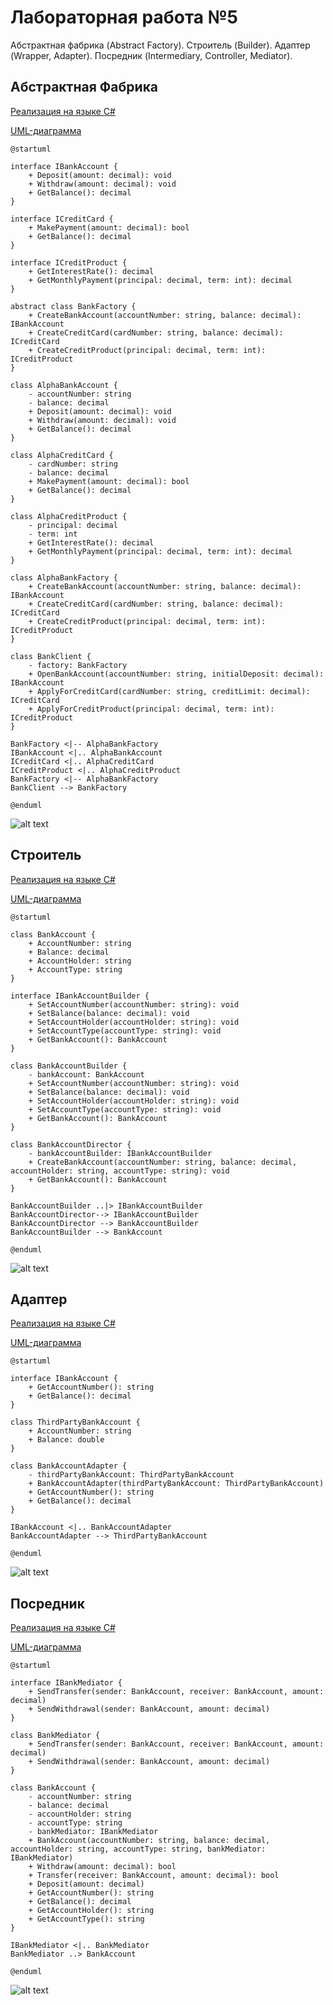 # Лабораторная работа №5
Абстрактная фабрика (Abstract Factory). Строитель (Builder). Адаптер (Wrapper, Adapter). Посредник (Intermediary, Controller, Mediator).

## Абстрактная Фабрика
[Реализация на языке C#](abstract_factory/)

[UML-диаграмма](abstract_factory/abstract_factory.puml)
```
@startuml

interface IBankAccount {
    + Deposit(amount: decimal): void
    + Withdraw(amount: decimal): void
    + GetBalance(): decimal
}

interface ICreditCard {
    + MakePayment(amount: decimal): bool
    + GetBalance(): decimal
}

interface ICreditProduct {
    + GetInterestRate(): decimal
    + GetMonthlyPayment(principal: decimal, term: int): decimal
}

abstract class BankFactory {
    + CreateBankAccount(accountNumber: string, balance: decimal): IBankAccount
    + CreateCreditCard(cardNumber: string, balance: decimal): ICreditCard
    + CreateCreditProduct(principal: decimal, term: int): ICreditProduct
}

class AlphaBankAccount {
    - accountNumber: string
    - balance: decimal
    + Deposit(amount: decimal): void
    + Withdraw(amount: decimal): void
    + GetBalance(): decimal
}

class AlphaCreditCard {
    - cardNumber: string
    - balance: decimal
    + MakePayment(amount: decimal): bool
    + GetBalance(): decimal
}

class AlphaCreditProduct {
    - principal: decimal
    - term: int
    + GetInterestRate(): decimal
    + GetMonthlyPayment(principal: decimal, term: int): decimal
}

class AlphaBankFactory {
    + CreateBankAccount(accountNumber: string, balance: decimal): IBankAccount
    + CreateCreditCard(cardNumber: string, balance: decimal): ICreditCard
    + CreateCreditProduct(principal: decimal, term: int): ICreditProduct
}

class BankClient {
    - factory: BankFactory
    + OpenBankAccount(accountNumber: string, initialDeposit: decimal): IBankAccount
    + ApplyForCreditCard(cardNumber: string, creditLimit: decimal): ICreditCard
    + ApplyForCreditProduct(principal: decimal, term: int): ICreditProduct
}

BankFactory <|-- AlphaBankFactory
IBankAccount <|.. AlphaBankAccount
ICreditCard <|.. AlphaCreditCard
ICreditProduct <|.. AlphaCreditProduct
BankFactory <|-- AlphaBankFactory
BankClient --> BankFactory

@enduml
```

![alt text](https://github.com/st-georgy/TMP/blob/master/lab5/img/absfact-uml.png)

## Строитель
[Реализация на языке C#](builder/)

[UML-диаграмма](builder/builder.puml)
```
@startuml

class BankAccount {
    + AccountNumber: string
    + Balance: decimal
    + AccountHolder: string
    + AccountType: string
}

interface IBankAccountBuilder {
    + SetAccountNumber(accountNumber: string): void
    + SetBalance(balance: decimal): void
    + SetAccountHolder(accountHolder: string): void
    + SetAccountType(accountType: string): void
    + GetBankAccount(): BankAccount
}

class BankAccountBuilder {
    - bankAccount: BankAccount
    + SetAccountNumber(accountNumber: string): void
    + SetBalance(balance: decimal): void
    + SetAccountHolder(accountHolder: string): void
    + SetAccountType(accountType: string): void
    + GetBankAccount(): BankAccount
}

class BankAccountDirector {
    - bankAccountBuilder: IBankAccountBuilder
    + CreateBankAccount(accountNumber: string, balance: decimal, accountHolder: string, accountType: string): void
    + GetBankAccount(): BankAccount
}

BankAccountBuilder ..|> IBankAccountBuilder
BankAccountDirector--> IBankAccountBuilder
BankAccountDirector --> BankAccountBuilder
BankAccountBuilder --> BankAccount

@enduml
```

![alt text](https://github.com/st-georgy/TMP/blob/master/lab5/img/builder-uml.png)

## Адаптер
[Реализация на языке C#](adapter/)

[UML-диаграмма](adapter/adapter.puml)
```
@startuml

interface IBankAccount {
    + GetAccountNumber(): string
    + GetBalance(): decimal
}

class ThirdPartyBankAccount {
    + AccountNumber: string
    + Balance: double
}

class BankAccountAdapter {
    - thirdPartyBankAccount: ThirdPartyBankAccount
    + BankAccountAdapter(thirdPartyBankAccount: ThirdPartyBankAccount)
    + GetAccountNumber(): string
    + GetBalance(): decimal
}

IBankAccount <|.. BankAccountAdapter
BankAccountAdapter --> ThirdPartyBankAccount

@enduml
```

![alt text](https://github.com/st-georgy/TMP/blob/master/lab5/img/adapter-uml.png)

## Посредник
[Реализация на языке C#](mediator/)

[UML-диаграмма](mediator/mediator.puml)
```
@startuml

interface IBankMediator {
    + SendTransfer(sender: BankAccount, receiver: BankAccount, amount: decimal)
    + SendWithdrawal(sender: BankAccount, amount: decimal)
}

class BankMediator {
    + SendTransfer(sender: BankAccount, receiver: BankAccount, amount: decimal)
    + SendWithdrawal(sender: BankAccount, amount: decimal)
}

class BankAccount {
    - accountNumber: string
    - balance: decimal
    - accountHolder: string
    - accountType: string
    - bankMediator: IBankMediator
    + BankAccount(accountNumber: string, balance: decimal, accountHolder: string, accountType: string, bankMediator: IBankMediator)
    + Withdraw(amount: decimal): bool
    + Transfer(receiver: BankAccount, amount: decimal): bool
    + Deposit(amount: decimal)
    + GetAccountNumber(): string
    + GetBalance(): decimal
    + GetAccountHolder(): string
    + GetAccountType(): string
}

IBankMediator <|.. BankMediator
BankMediator ..> BankAccount

@enduml
```

![alt text](https://github.com/st-georgy/TMP/blob/master/lab5/img/mediator-uml.png)
